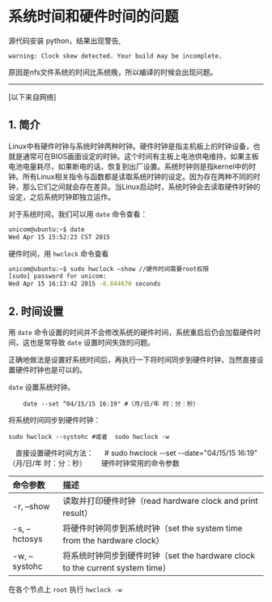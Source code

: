 # 系统时间和硬件时间的问题

源代码安装 python，结果出现警告,
```
warning: Clock skew detected. Your build may be incomplete.
```

原因是nfs文件系统的时间比系统晚，所以编译的时候会出现问题。

___
[以下来自网络]

## 1. 简介
Linux中有硬件时钟与系统时钟两种时钟。硬件时钟是指主机板上的时钟设备，也就是通常可在BIOS画面设定的时钟。这个时间有主板上电池供电维持，如果主板电池电量耗尽，如果断电的话，恢复到出厂设置。系统时钟则是指kernel中的时钟。所有Linux相关指令与函数都是读取系统时钟的设定。因为存在两种不同的时钟，那么它们之间就会存在差异。当Linux启动时，系统时钟会去读取硬件时钟的设定，之后系统时钟即独立运作。 

对于系统时间，我们可以用 `date` 命令查看：

```bash
unicom@ubuntu:~$ date 
Wed Apr 15 15:52:23 CST 2015
```

硬件时间，用 `hwclock` 命令查看
```bash
unicom@ubuntu:~$ sudo hwclock –show //硬件时间需要root权限 
[sudo] password for unicom: 
Wed Apr 15 16:13:42 2015 -0.844670 seconds　　
```

## 2. 时间设置

用 `date` 命令设置的时间并不会修改系统的硬件时间，系统重启后仍会加载硬件时间，这也是常导致 `date` 设置时间失效的问题。 

正确地做法是设置好系统时间后，再执行一下将时间同步到硬件时钟，当然直接设置硬件时钟也是可以的。

`date` 设置系统时钟。 
```
	date --set “04/15/15 16:19" #（月/日/年 时：分：秒） 
```
将系统时间同步到硬件时钟：
```
sudo hwclock --systohc #或者  sudo hwclock -w
```
　直接设置硬件时间方法： 
　# sudo hwclock --set --date="04/15/15 16:19" （月/日/年 时：分：秒） 
　 
硬件时钟常用的命令参数

|命令参数	| 描述|
|:--------|:-----|
|-r, –show |	读取并打印硬件时钟（read hardware clock and print result）|
|-s, –hctosys	|将硬件时钟同步到系统时钟（set the system time from the hardware clock）|
|-w, –systohc|	将系统时钟同步到硬件时钟（set the hardware clock to the current system time）|

在各个节点上 `root` 执行 `hwclock -w`


